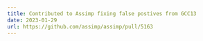 ```yaml
---
title: Contributed to Assimp fixing false postives from GCC13
date: 2023-01-29
url: https://github.com/assimp/assimp/pull/5163
---
```

